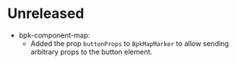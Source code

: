# Unreleased

- bpk-component-map:
  - Added the prop `buttonProps` to `BpkMapMarker` to allow sending arbitrary props to the button element.
